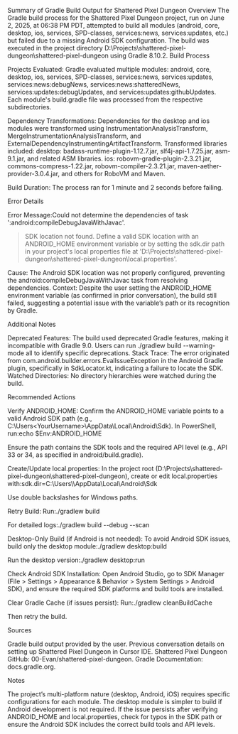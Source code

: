 Summary of Gradle Build Output for Shattered Pixel Dungeon
Overview
The Gradle build process for the Shattered Pixel Dungeon project, run on June 2, 2025, at 06:38 PM PDT, attempted to build all modules (android, core, desktop, ios, services, SPD-classes, services:news, services:updates, etc.) but failed due to a missing Android SDK configuration. The build was executed in the project directory D:\Projects\shattered-pixel-dungeon\shattered-pixel-dungeon using Gradle 8.10.2.
Build Process

Projects Evaluated:
Gradle evaluated multiple modules: android, core, desktop, ios, services, SPD-classes, services:news, services:updates, services:news:debugNews, services:news:shatteredNews, services:updates:debugUpdates, and services:updates:githubUpdates.
Each module's build.gradle file was processed from the respective subdirectories.


Dependency Transformations:
Dependencies for the desktop and ios modules were transformed using InstrumentationAnalysisTransform, MergeInstrumentationAnalysisTransform, and ExternalDependencyInstrumentingArtifactTransform.
Transformed libraries included:
desktop: badass-runtime-plugin-1.12.7.jar, slf4j-api-1.7.25.jar, asm-9.1.jar, and related ASM libraries.
ios: robovm-gradle-plugin-2.3.21.jar, commons-compress-1.22.jar, robovm-compiler-2.3.21.jar, maven-aether-provider-3.0.4.jar, and others for RoboVM and Maven.




Build Duration: The process ran for 1 minute and 2 seconds before failing.

Error Details

Error Message:Could not determine the dependencies of task ':android:compileDebugJavaWithJavac'.
> SDK location not found. Define a valid SDK location with an ANDROID_HOME environment variable or by setting the sdk.dir path in your project's local properties file at 'D:\Projects\shattered-pixel-dungeon\shattered-pixel-dungeon\local.properties'.


Cause: The Android SDK location was not properly configured, preventing the android:compileDebugJavaWithJavac task from resolving dependencies.
Context: Despite the user setting the ANDROID_HOME environment variable (as confirmed in prior conversation), the build still failed, suggesting a potential issue with the variable’s path or its recognition by Gradle.

Additional Notes

Deprecated Features: The build used deprecated Gradle features, making it incompatible with Gradle 9.0. Users can run ./gradlew build --warning-mode all to identify specific deprecations.
Stack Trace: The error originated from com.android.builder.errors.EvalIssueException in the Android Gradle plugin, specifically in SdkLocator.kt, indicating a failure to locate the SDK.
Watched Directories: No directory hierarchies were watched during the build.

Recommended Actions

Verify ANDROID_HOME:
Confirm the ANDROID_HOME variable points to a valid Android SDK path (e.g., C:\Users\<YourUsername>\AppData\Local\Android\Sdk).
In PowerShell, run:echo $Env:ANDROID_HOME


Ensure the path contains the SDK tools and the required API level (e.g., API 33 or 34, as specified in android/build.gradle).


Create/Update local.properties:
In the project root (D:\Projects\shattered-pixel-dungeon\shattered-pixel-dungeon), create or edit local.properties with:sdk.dir=C:\\Users\\<YourUsername>\\AppData\\Local\\Android\\Sdk


Use double backslashes for Windows paths.


Retry Build:
Run:./gradlew build


For detailed logs:./gradlew build --debug --scan




Desktop-Only Build (if Android is not needed):
To avoid Android SDK issues, build only the desktop module:./gradlew desktop:build


Run the desktop version:./gradlew desktop:run




Check Android SDK Installation:
Open Android Studio, go to SDK Manager (File > Settings > Appearance & Behavior > System Settings > Android SDK), and ensure the required SDK platforms and build tools are installed.


Clear Gradle Cache (if issues persist):
Run:./gradlew cleanBuildCache


Then retry the build.



Sources

Gradle build output provided by the user.
Previous conversation details on setting up Shattered Pixel Dungeon in Cursor IDE.
Shattered Pixel Dungeon GitHub: 00-Evan/shattered-pixel-dungeon.
Gradle Documentation: docs.gradle.org.

Notes

The project’s multi-platform nature (desktop, Android, iOS) requires specific configurations for each module. The desktop module is simpler to build if Android development is not required.
If the issue persists after verifying ANDROID_HOME and local.properties, check for typos in the SDK path or ensure the Android SDK includes the correct build tools and API levels.


